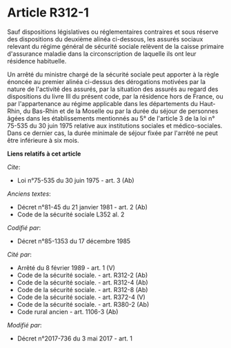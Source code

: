 # Article R312-1

Sauf dispositions législatives ou réglementaires contraires et sous réserve des dispositions du deuxième alinéa ci-dessous,
les assurés sociaux relevant du régime général de sécurité sociale relèvent de la caisse primaire d'assurance maladie dans la
circonscription de laquelle ils ont leur résidence habituelle. 

Un arrêté du ministre chargé de la sécurité sociale peut apporter à la règle énoncée au premier alinéa ci-dessus des
dérogations motivées par la nature de l'activité des assurés, par la situation des assurés au regard des dispositions du
livre III du présent code, par la résidence hors de France, ou par l'appartenance au régime applicable dans les départements
du Haut-Rhin, du Bas-Rhin et de la Moselle ou par la durée du séjour de personnes âgées dans les établissements mentionnés au
5° de l'article 3 de la loi n° 75-535 du 30 juin 1975 relative aux institutions sociales et médico-sociales. Dans ce dernier
cas, la durée minimale de séjour fixée par l'arrêté ne peut être inférieure à six mois.

**Liens relatifs à cet article**

_Cite_:

  - Loi n°75-535 du 30 juin 1975 - art. 3 (Ab)

_Anciens textes_:

  - Décret n°81-45 du 21 janvier 1981 - art. 2 (Ab)
  - Code de la sécurité sociale L352 al. 2

_Codifié par_:

  - Décret n°85-1353 du 17 décembre 1985

_Cité par_:

  - Arrêté du 8 février 1989 - art. 1 (V)
  - Code de la sécurité sociale. - art. R312-2 (Ab)
  - Code de la sécurité sociale. - art. R312-4 (Ab)
  - Code de la sécurité sociale. - art. R312-8 (Ab)
  - Code de la sécurité sociale. - art. R372-4 (V)
  - Code de la sécurité sociale. - art. R380-2 (Ab)
  - Code rural ancien - art. 1106-3 (Ab)

_Modifié par_:

  - Décret n°2017-736 du 3 mai 2017 - art. 1

